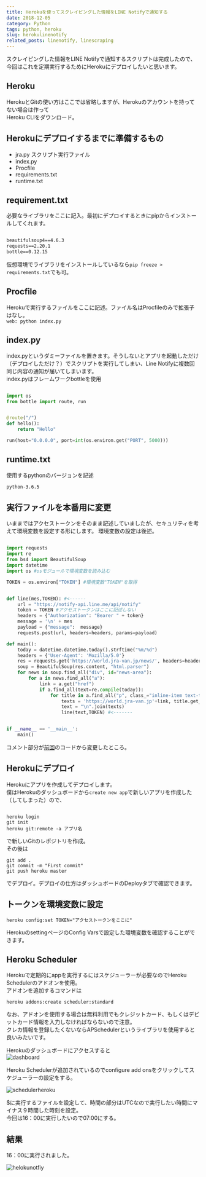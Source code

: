```yaml
---
title: Herokuを使ってスクレイピングした情報をLINE Notifyで通知する
date: 2018-12-05
category: Python
tags: python, heroku
slug: herokulinenotify
related_posts: linenotify, linescraping
---
```


スクレイピングした情報をLINE Notifyで通知するスクリプトは完成したので、  
今回はこれを定期実行するためにHerokuにデプロイしたいと思います。

## Heroku

HerokuとGitの使い方はここでは省略しますが、Herokuのアカウントを持ってない場合は作って  
Heroku CLIをダウンロード。

## Herokuにデプロイするまでに準備するもの

- jra.py スクリプト実行ファイル
- index.py
- Procfile
- requirements.txt
- runtime.txt

## requirement.txt

必要なライブラリをここに記入。最初にデプロイするときにpipからインストールしてくれます。  

```txt

beautifulsoup4==4.6.3
requests==2.20.1
bottle==0.12.15

```

仮想環境でライブラリをインストールしているなら`pip freeze > requirements.txt`でも可。  

## Procfile

Herokuで実行するファイルをここに記述。ファイル名はProcfileのみで拡張子はなし。  
`web: python index.py`

## index.py

index.pyというダミーファイルを置きます。そうしないとアプリを起動しただけ（デプロイしただけ？）でスクリプトを実行してしまい、Line Notifyに複数回同じ内容の通知が届いてしまいます。  
index.pyはフレームワークbottleを使用

```python

import os
from bottle import route, run


@route("/")
def hello():
    return "Hello"

run(host="0.0.0.0", port=int(os.environ.get("PORT", 5000)))

```

## runtime.txt

使用するpythonのバージョンを記述

```txt
python-3.6.5
```

## 実行ファイルを本番用に変更

いままではアクセストークンをそのまま記述していましたが、セキュリティを考えて環境変数を設定する形にします。
環境変数の設定は後述。

```python

import requests
import re
from bs4 import BeautifulSoup
import datetime
import os #osモジュールで環境変数を読み込む

TOKEN = os.environ["TOKEN"] #環境変数"TOKEN"を取得


def line(mes,TOKEN): #<------
    url = "https://notify-api.line.me/api/notify"
    token = TOKEN #アクセストークンはここに記述しない
    headers = {"Authorization": "Bearer " + token}
    message = '\n' + mes
    payload = {"message":  message}
    requests.post(url, headers=headers, params=payload)

def main():
    today = datetime.datetime.today().strftime("%m/%d")
    headers = {'User-Agent': 'Mozilla/5.0'}
    res = requests.get('https://world.jra-van.jp/news/', headers=headers)
    soup = BeautifulSoup(res.content, "html.parser")
    for news in soup.find_all("div", id="news-area"):
        for a in news.find_all("a"):
            link = a.get("href")
            if a.find_all(text=re.compile(today)):
                for title in a.find_all("p", class_="inline-item text-title photo"):
                    texts = 'https://world.jra-van.jp'+link, title.get_text()
                    text = "\n".join(texts)
                    line(text,TOKEN) #<-------


if __name__ == '__main__':
    main()
```

コメント部分が[前回](https://www.ravness.com/2018/12/linescraping/)のコードから変更したところ。

## Herokuにデプロイ

Herokuにアプリを作成してデプロイします。  
僕はHerokuのダッシュボードから`create new app`で新しいアプリを作成した（してしまった）ので、

```

heroku login
git init
heroku git:remote -a アプリ名

```

で新しいGitのレポジトリを作成。  
その後は

```git
git add .
git commit -m "First commit"
git push heroku master

```

でデプロイ。デプロイの仕方はダッシュボードのDeployタブで確認できます。

## トークンを環境変数に設定

```
heroku config:set TOKEN="アクセストークンをここに"

```

HerokuのsettingページのConfig Varsで設定した環境変数を確認することができます。

## Heroku Scheduler

Herokuで定期的にappを実行するにはスケジューラーが必要なのでHeroku Schedulerのアドオンを使用。  
アドオンを追加するコマンドは
```
heroku addons:create scheduler:standard
```
  
なお、アドオンを使用する場合は無料利用でもクレジットカード、もしくはデビットカード情報を入力しなければならないので注意。  
クレカ情報を登録したくないならAPSchedulerというライブラリを使用すると良いみたいです。  

Herokuのダッシュボードにアクセスすると  
![dashboard](../../../images/dashboardheroku.jpg)

Heroku Schedulerが追加されているのでconfigure add onsをクリックしてスケジューラーの設定をする。

![schedulerheroku](../../../images/schedulerheroku.jpg)

$に実行するファイルを設定して、時間の部分はUTCなので実行したい時間にマイナス９時間した時刻を設定。  
今回は16：00に実行したいので07:00にする。

## 結果

16：00に実行されました。

![helokunotfiy](../../../images/herokuline.jpg)

